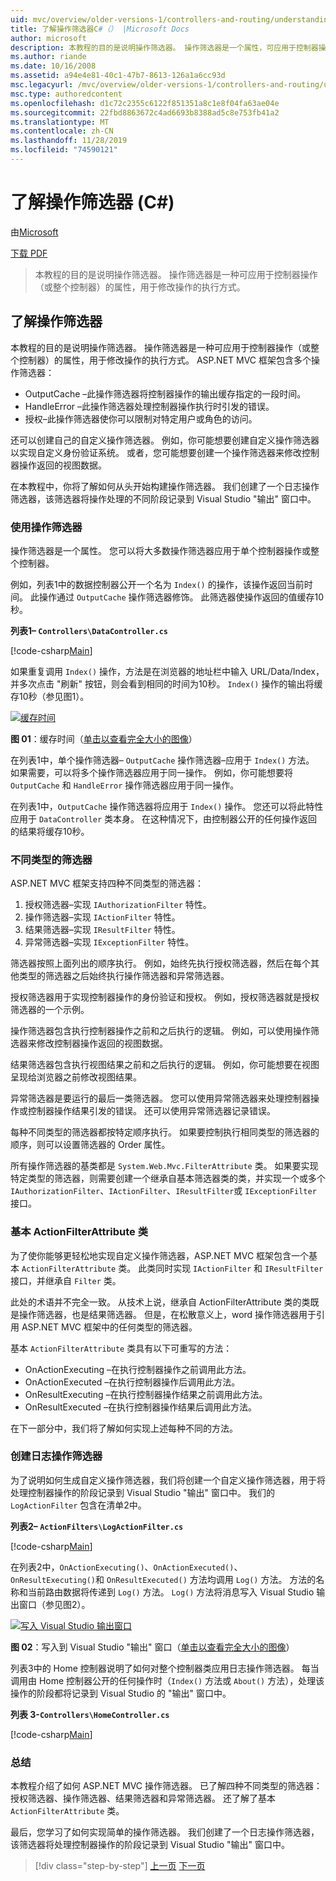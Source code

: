 ```yaml
---
uid: mvc/overview/older-versions-1/controllers-and-routing/understanding-action-filters-cs
title: 了解操作筛选器C#（） |Microsoft Docs
author: microsoft
description: 本教程的目的是说明操作筛选器。 操作筛选器是一个属性，可应用于控制器操作--或整个控制器 。
ms.author: riande
ms.date: 10/16/2008
ms.assetid: a94e4e81-40c1-47b7-8613-126a1a6cc93d
msc.legacyurl: /mvc/overview/older-versions-1/controllers-and-routing/understanding-action-filters-cs
msc.type: authoredcontent
ms.openlocfilehash: d1c72c2355c6122f851351a8c1e8f04fa63ae04e
ms.sourcegitcommit: 22fbd8863672c4ad6693b8388ad5c8e753fb41a2
ms.translationtype: MT
ms.contentlocale: zh-CN
ms.lasthandoff: 11/28/2019
ms.locfileid: "74590121"
---
```

# <a name="understanding-action-filters-c"></a>了解操作筛选器 (C#)

由[Microsoft](https://github.com/microsoft)

[下载 PDF](https://download.microsoft.com/download/e/f/3/ef3f2ff6-7424-48f7-bdaa-180ef64c3490/ASPNET_MVC_Tutorial_14_CS.pdf)

> 本教程的目的是说明操作筛选器。 操作筛选器是一种可应用于控制器操作（或整个控制器）的属性，用于修改操作的执行方式。

## <a name="understanding-action-filters"></a>了解操作筛选器

本教程的目的是说明操作筛选器。 操作筛选器是一种可应用于控制器操作（或整个控制器）的属性，用于修改操作的执行方式。 ASP.NET MVC 框架包含多个操作筛选器：

- OutputCache –此操作筛选器将控制器操作的输出缓存指定的一段时间。
- HandleError –此操作筛选器处理控制器操作执行时引发的错误。
- 授权–此操作筛选器使你可以限制对特定用户或角色的访问。

还可以创建自己的自定义操作筛选器。 例如，你可能想要创建自定义操作筛选器以实现自定义身份验证系统。 或者，您可能想要创建一个操作筛选器来修改控制器操作返回的视图数据。

在本教程中，你将了解如何从头开始构建操作筛选器。 我们创建了一个日志操作筛选器，该筛选器将操作处理的不同阶段记录到 Visual Studio "输出" 窗口中。

### <a name="using-an-action-filter"></a>使用操作筛选器

操作筛选器是一个属性。 您可以将大多数操作筛选器应用于单个控制器操作或整个控制器。

例如，列表1中的数据控制器公开一个名为 `Index()` 的操作，该操作返回当前时间。 此操作通过 `OutputCache` 操作筛选器修饰。 此筛选器使操作返回的值缓存10秒。

**列表1– `Controllers\DataController.cs`**

[!code-csharp[Main](understanding-action-filters-cs/samples/sample1.cs)]

如果重复调用 `Index()` 操作，方法是在浏览器的地址栏中输入 URL/Data/Index，并多次点击 "刷新" 按钮，则会看到相同的时间为10秒。 `Index()` 操作的输出将缓存10秒（参见图1）。

[![缓存时间](understanding-action-filters-cs/_static/image2.png)](understanding-action-filters-cs/_static/image1.png)

**图 01**：缓存时间（[单击以查看完全大小的图像](understanding-action-filters-cs/_static/image3.png)）

在列表1中，单个操作筛选器– `OutputCache` 操作筛选器–应用于 `Index()` 方法。 如果需要，可以将多个操作筛选器应用于同一操作。 例如，你可能想要将 `OutputCache` 和 `HandleError` 操作筛选器应用于同一操作。

在列表1中，`OutputCache` 操作筛选器将应用于 `Index()` 操作。 您还可以将此特性应用于 `DataController` 类本身。 在这种情况下，由控制器公开的任何操作返回的结果将缓存10秒。

### <a name="the-different-types-of-filters"></a>不同类型的筛选器

ASP.NET MVC 框架支持四种不同类型的筛选器：

1. 授权筛选器–实现 `IAuthorizationFilter` 特性。
2. 操作筛选器–实现 `IActionFilter` 特性。
3. 结果筛选器–实现 `IResultFilter` 特性。
4. 异常筛选器–实现 `IExceptionFilter` 特性。

筛选器按照上面列出的顺序执行。 例如，始终先执行授权筛选器，然后在每个其他类型的筛选器之后始终执行操作筛选器和异常筛选器。

授权筛选器用于实现控制器操作的身份验证和授权。 例如，授权筛选器就是授权筛选器的一个示例。

操作筛选器包含执行控制器操作之前和之后执行的逻辑。 例如，可以使用操作筛选器来修改控制器操作返回的视图数据。

结果筛选器包含执行视图结果之前和之后执行的逻辑。 例如，你可能想要在视图呈现给浏览器之前修改视图结果。

异常筛选器是要运行的最后一类筛选器。 您可以使用异常筛选器来处理控制器操作或控制器操作结果引发的错误。 还可以使用异常筛选器记录错误。

每种不同类型的筛选器都按特定顺序执行。 如果要控制执行相同类型的筛选器的顺序，则可以设置筛选器的 Order 属性。

所有操作筛选器的基类都是 `System.Web.Mvc.FilterAttribute` 类。 如果要实现特定类型的筛选器，则需要创建一个继承自基本筛选器类的类，并实现一个或多个 `IAuthorizationFilter`、`IActionFilter`、`IResultFilter`或 `IExceptionFilter` 接口。

### <a name="the-base-actionfilterattribute-class"></a>基本 ActionFilterAttribute 类

为了使你能够更轻松地实现自定义操作筛选器，ASP.NET MVC 框架包含一个基本 `ActionFilterAttribute` 类。 此类同时实现 `IActionFilter` 和 `IResultFilter` 接口，并继承自 `Filter` 类。

此处的术语并不完全一致。 从技术上说，继承自 ActionFilterAttribute 类的类既是操作筛选器，也是结果筛选器。 但是，在松散意义上，word 操作筛选器用于引用 ASP.NET MVC 框架中的任何类型的筛选器。

基本 `ActionFilterAttribute` 类具有以下可重写的方法：

- OnActionExecuting –在执行控制器操作之前调用此方法。
- OnActionExecuted –在执行控制器操作后调用此方法。
- OnResultExecuting –在执行控制器操作结果之前调用此方法。
- OnResultExecuted –在执行控制器操作结果后调用此方法。

在下一部分中，我们将了解如何实现上述每种不同的方法。

### <a name="creating-a-log-action-filter"></a>创建日志操作筛选器

为了说明如何生成自定义操作筛选器，我们将创建一个自定义操作筛选器，用于将处理控制器操作的阶段记录到 Visual Studio "输出" 窗口中。 我们的 `LogActionFilter` 包含在清单2中。

**列表2– `ActionFilters\LogActionFilter.cs`**

[!code-csharp[Main](understanding-action-filters-cs/samples/sample2.cs)]

在列表2中，`OnActionExecuting()`、`OnActionExecuted()`、`OnResultExecuting()`和 `OnResultExecuted()` 方法均调用 `Log()` 方法。 方法的名称和当前路由数据将传递到 `Log()` 方法。 `Log()` 方法将消息写入 Visual Studio 输出窗口（参见图2）。

[![写入 Visual Studio 输出窗口](understanding-action-filters-cs/_static/image5.png)](understanding-action-filters-cs/_static/image4.png)

**图 02**：写入到 Visual Studio "输出" 窗口（[单击以查看完全大小的图像](understanding-action-filters-cs/_static/image6.png)）

列表3中的 Home 控制器说明了如何对整个控制器类应用日志操作筛选器。 每当调用由 Home 控制器公开的任何操作时（`Index()` 方法或 `About()` 方法），处理该操作的阶段都将记录到 Visual Studio 的 "输出" 窗口中。

**列表 3-`Controllers\HomeController.cs`**

[!code-csharp[Main](understanding-action-filters-cs/samples/sample3.cs)]

### <a name="summary"></a>总结

本教程介绍了如何 ASP.NET MVC 操作筛选器。 已了解四种不同类型的筛选器：授权筛选器、操作筛选器、结果筛选器和异常筛选器。 还了解了基本 `ActionFilterAttribute` 类。

最后，您学习了如何实现简单的操作筛选器。 我们创建了一个日志操作筛选器，该筛选器将处理控制器操作的阶段记录到 Visual Studio "输出" 窗口中。

> [!div class="step-by-step"]
> [上一页](asp-net-mvc-routing-overview-cs.md)
> [下一页](improving-performance-with-output-caching-cs.md)
